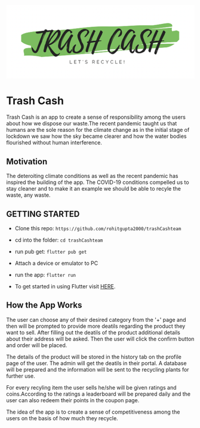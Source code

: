 ![Header](https://raw.githubusercontent.com/rohitgupta2000/trashCashteam/main/assets/writing.png "Header")
# Trash Cash

Trash Cash is an app to create a sense of responsibility among the users about how we dispose our waste.The recent pandemic taught us that humans are the sole reason for the climate change as in the initial stage of lockdown we saw how the sky became clearer and how the water bodies flourished without human interference.

## Motivation

The deteroiting climate conditions as well as the recent pandemic has inspired the building of the app. The COVID-19 conditions compelled us to stay cleaner and to make it an example we should be able to recyle the waste, any waste.


## GETTING STARTED

- Clone this repo: `https://github.com/rohitgupta2000/trashCashteam`

- cd into the folder: `cd trashCashteam`

- run pub get: `flutter pub get`

- Attach a device or emulator to PC

- run the app: `flutter run`

- To get started in using Flutter visit <a href="https://flutter.dev/docs/get-started/install">HERE</a>.

## How the App Works

The user can choose any of their desired category from the '+' page and then will be prompted to provide more deatils regarding the product they want to sell. After filling out the deatils of the product additional details about their address will be asked. Then the user will click the confirm button and order will be placed.

The details of the product will be stored in the history tab on the profile page of the user.
The admin will get the deatils in their portal. A database will be prepared and the information will be sent to the recycling plants for further use.

For every recyling item the user sells he/she will be given ratings and coins.According to the ratings a leaderboard will be prepared daily and the user can also redeem their points in the coupon page.

The idea of the app is to create a sense of competitiveness among the users on the basis of how much they recycle.

